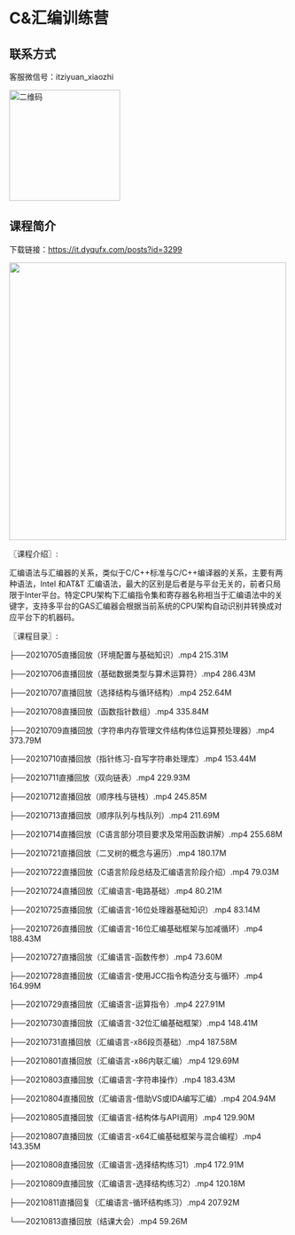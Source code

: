# C&#038;汇编训练营

## 联系方式

客服微信号：itziyuan_xiaozhi

<img src="https://ziyuanyun.oss-cn-guangzhou.aliyuncs.com/common/20240614073449/666b82192834a.jpg" width="200" height="200" alt="二维码">

## 课程简介

下载链接：https://it.dyqufx.com/posts?id=3299

<img src="https://ziyuanyun.oss-cn-guangzhou.aliyuncs.com/yun/20240515185117/664493a58514e.jpg" width="500" alt="">

  〖课程介绍〗:

  汇编语法与汇编器的关系，类似于C/C++标准与C/C++编译器的关系，主要有两种语法，Intel 和AT&amp;T 汇编语法，最大的区别是后者是与平台无关的，前者只局限于Inter平台。特定CPU架构下汇编指令集和寄存器名称相当于汇编语法中的关键字，支持多平台的GAS汇编器会根据当前系统的CPU架构自动识别并转换成对应平台下的机器码。

 〖课程目录〗:

 

 ├──20210705直播回放（环境配置与基础知识）.mp4 215.31M

 ├──20210706直播回放（基础数据类型与算术运算符）.mp4 286.43M

 ├──20210707直播回放（选择结构与循环结构）.mp4 252.64M

 ├──20210708直播回放（函数指针数组）.mp4 335.84M

 ├──20210709直播回放（字符串内存管理文件结构体位运算预处理器）.mp4 373.79M

 ├──20210710直播回放（指针练习-自写字符串处理库）.mp4 153.44M

 ├──20210711直播回放（双向链表）.mp4 229.93M

 ├──20210712直播回放（顺序栈与链栈）.mp4 245.85M

 ├──20210713直播回放（顺序队列与栈队列）.mp4 211.69M

 ├──20210714直播回放（C语言部分项目要求及常用函数讲解）.mp4 255.68M

 ├──20210721直播回放（二叉树的概念与遍历）.mp4 180.17M

 ├──20210722直播回放（C语言阶段总结及汇编语言阶段介绍）.mp4 79.03M

 ├──20210724直播回放（汇编语言-电路基础）.mp4 80.21M

 ├──20210725直播回放（汇编语言-16位处理器基础知识）.mp4 83.14M

 ├──20210726直播回放（汇编语言-16位汇编基础框架与加减循环）.mp4 188.43M

 ├──20210727直播回放（汇编语言-函数传参）.mp4 73.60M

 ├──20210728直播回放（汇编语言-使用JCC指令构造分支与循环）.mp4 164.99M

 ├──20210729直播回放（汇编语言-运算指令）.mp4 227.91M

 ├──20210730直播回放（汇编语言-32位汇编基础框架）.mp4 148.41M

 ├──20210731直播回放（汇编语言-x86段页基础）.mp4 187.58M

 ├──20210801直播回放（汇编语言-x86内联汇编）.mp4 129.69M

 ├──20210803直播回放（汇编语言-字符串操作）.mp4 183.43M

 ├──20210804直播回放（汇编语言-借助VS或IDA编写汇编）.mp4 204.94M

 ├──20210805直播回放（汇编语言-结构体与API调用）.mp4 129.90M

 ├──20210807直播回放（汇编语言-x64汇编基础框架与混合编程）.mp4 143.35M

 ├──20210808直播回放（汇编语言-选择结构练习1）.mp4 172.91M

 ├──20210809直播回放（汇编语言-选择结构练习2）.mp4 120.18M

 ├──20210811直播回复（汇编语言-循环结构练习）.mp4 207.92M

 └──20210813直播回放（结课大会）.mp4 59.26M 

  